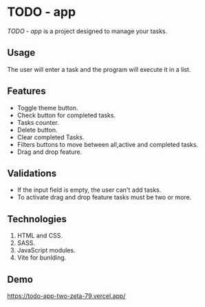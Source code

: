 # TODO - app 

*TODO - app* is a project designed to manage your tasks.

## Usage
The user will enter a task and the program will execute it in a list.

## Features
- Toggle theme button.
- Check button for completed tasks.
- Tasks counter.
- Delete button.
- Clear completed Tasks.
- Filters buttons to move between all,active and completed tasks.
- Drag and drop feature.

## Validations 
- If the input field is empty, the user can't add tasks.
- To activate drag and drop feature tasks must be two or more.

## Technologies 
1. HTML and CSS.
2. SASS.
3. JavaScript modules.
4. Vite for bunlding.

## Demo 
https://todo-app-two-zeta-79.vercel.app/


